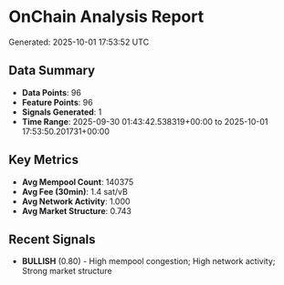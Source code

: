 # OnChain Analysis Report
Generated: 2025-10-01 17:53:52 UTC

## Data Summary
- **Data Points**: 96
- **Feature Points**: 96
- **Signals Generated**: 1
- **Time Range**: 2025-09-30 01:43:42.538319+00:00 to 2025-10-01 17:53:50.201731+00:00

## Key Metrics
- **Avg Mempool Count**: 140375
- **Avg Fee (30min)**: 1.4 sat/vB
- **Avg Network Activity**: 1.000
- **Avg Market Structure**: 0.743

## Recent Signals
- **BULLISH** (0.80) - High mempool congestion; High network activity; Strong market structure
